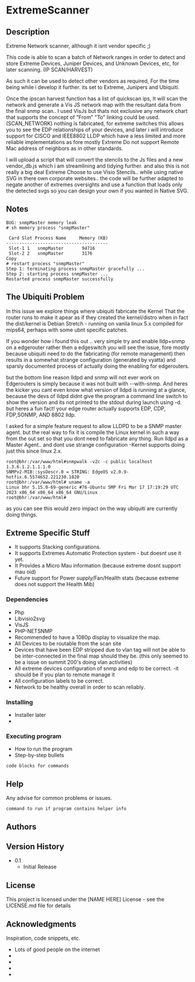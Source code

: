 # ExtremeScanner

## Description
Extreme Network scanner, although it isnt vendor specific ;)


This code is able to scan a batch of Network ranges in order to detect and store Extreme Devices, Juniper Devices, and Unknown Devices, etc, for later scanning.
(IP SCAN/HARVEST)

As such it can be used to detect other vendors as required, For the time being while i develop it further. its set to Extreme, Junipers and Ubiquiti.

Once the ipscan harvest function has a list of quickscan ips, It will scan the network and generate a Vis JS network map with the resultant data from the final snmp scan.. I used VisJs but thats not exclusive any network chart that supports the concept of "From" "To" linking could be used.
(SCAN_NETWORK)
nothing is fabricated, for extreme switches this allows you to see the EDP relationships of your devices, and later i will introduce support for CISCO and IEEE8802 LLDP which have a less limited and more reliable implementations as fore mostly Extreme Do not support Remote Mac address of neighbors as in other standards.

I will upload a script that will convert the stencils to the Js files and a new vendor_db.js which i am streamlining and tidying further.
and also this is not really a big deal Extreme Choose to use Visio Stencils.. while using native SVG in there own corporate websites.. the code will be further adapted to negate another of extremes oversights and use a function that loads only the detected svgs so you can design your own if you wanted in Native SVG.
## Notes
```
BUG: snmpMaster memory leak
# sh memory process "snmpMaster"

 Card Slot Process Name     Memory (KB)
---------------------------------------
 Slot-1 1   snmpMaster       94716           
 Slot-2 2   snmpMaster       3176
Copy
# restart process "snmpMaster"
Step 1: terminating process snmpMaster gracefully ...
Step 2: starting process snmpMaster ...
Restarted process snmpMaster successfully
```
## The Ubiquiti Problem
In this issue we explore things where ubiquiti fabricate the Kernel That the router runs to make it apear as if they created the kernel/distro when in fact the dist/kernel is Debian Stretch - running on vanila linux 5.x compiled for mips64, perhaps with some ubnt specific patches. 

If you wonder how i found this out .. very simple try and enable lldp+snmp on a edgerouter rather then a edgeswitch you will see the issue, fore mostly because ubiquiti need to do the fabricating (for remote management) then results in a somewhat strange configuration (generated by vyatta) and sparsly documented process of actually doing the enabling for edgerouters.

but the bottom line reason lldpd and snmp will not ever work on Edgerouters is simply because it was not built with --with-snmp.
And heres the kicker you cant even know what version of lldpd is running at a glance, because the devs of lldpd didnt give the program a command line switch to show the version and its not printed to the stdout during launch using -d.
but heres a fun fact! your edge router actually supports EDP, CDP, FDP,SONMP, AND 8802 lldp.

I asked for a simple feature request to allow LLDPD to be a SNMP master agent.
but the real way to fix it is compile the Linux kernel in such a way from the out set so that you dont need to fabricate any thing.
Run lldpd as a Master Agent.. and dont use strange configuration
-Kernel supports doing just this since linux 2.x.
```
root@bhr:/var/www/html#snmpwalk -v2c -c public localhost 1.3.6.1.2.1.1.1.0
SNMPv2-MIB::sysDescr.0 = STRING: EdgeOS v2.0.9-hotfix.6.5574652.221230.1020
root@bhr:/var/www/html# uname -a
Linux bhr 5.15.0-69-generic #76-Ubuntu SMP Fri Mar 17 17:19:29 UTC 2023 x86_64 x86_64 x86_64 GNU/Linux
root@bhr:/var/www/html#
```
as you can see this would zero impact on the way ubiquiti are currently doing things.

## Extreme Specific Stuff
* It supports Stacking configurations. 
* It supports Extremes Automatic Protection system - but doesnt use it yet.
* It Provides a Micro Mau information (because extreme dosnt support mau oid)
* Future support for Power supply/Fan/Health stats (because extreme does not support the Health Mib)

### Dependencies

* Php
* Libvisio2svg
* VisJS
* PHP-NETSNMP
* Recommended to have a 1080p display to visualize the map.
* All Devices to be routable from the scan site
* Devices that have been EDP stripped due to vlan tag will not be able to be inter-connected in the final map should they be. (this only seemed to be a issue on summit 200's doing vlan activities)
* All extreme devices configuration of snmp and edp to be correct. -it should be if you plan to remote manage it
* All configuration labels to be correct.
* Network to be healthy overall in order to scan reliably.

### Installing

* Installer later
*

### Executing program

* How to run the program
* Step-by-step bullets
```
code blocks for commands
```

## Help

Any advise for common problems or issues.
```
command to run if program contains helper info
```

## Authors

## Version History

* 0.1
    * Initial Release

## License

This project is licensed under the [NAME HERE] License - see the LICENSE.md file for details

## Acknowledgments

Inspiration, code snippets, etc.
* Lots of good people on the internet
* 
* 
* 
* 



